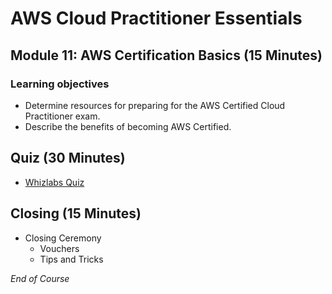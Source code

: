 # AWS Cloud Practitioner Essentials

## Module 11: AWS Certification Basics (15 Minutes)

### Learning objectives
* Determine resources for preparing for the AWS Certified Cloud Practitioner exam.
* Describe the benefits of becoming AWS Certified.

## Quiz (30 Minutes)
* [Whizlabs Quiz](https://www.whizlabs.com/blog/aws-cloud-practitioner-certification-questions/)

## Closing (15 Minutes)
* Closing Ceremony
    * Vouchers
    * Tips and Tricks

*End of Course*